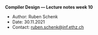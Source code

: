 **Compiler Design — Lecture notes week 10**

- Author: Ruben Schenk
- Date: 30.11.2021
- Contact: ruben.schenk@inf.ethz.ch
